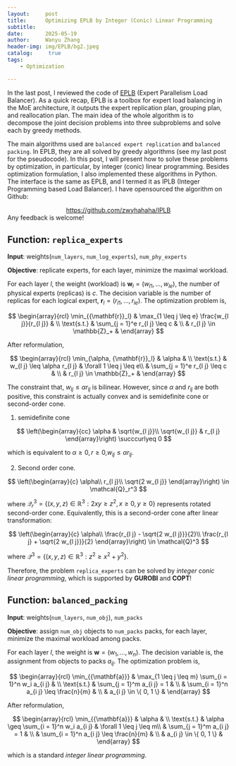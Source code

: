```yaml
---
layout:     post
title:      Optimizing EPLB by Integer (Conic) Linear Programming
subtitle:   
date:       2025-05-19
author:     Wanyu Zhang
header-img: img/EPLB/bg2.jpeg
catalog: 	 true
tags:
    - Optimization

---
```


In the last post, I reviewed the code of [EPLB](https://github.com/deepseek-ai/EPLB) (Expert Parallelism Load Balancer). As a quick recap, EPLB is a toolbox for expert load balancing in the MoE architecture, it outputs the expert replication plan, grouping plan, and reallocation plan. The main idea of the whole algorithm is to decompose the joint decision problems into three subproblems and solve each by greedy methods. 

The main algorithms used are `balanced expert replication` and `balanced packing`. In EPLB, they are all solved by greedy algorithms (see my last post for the pseudocode). In this post, I will present how to solve these problems by optimization, in particular, by integer (conic) linear programming. Besides optimization formulation, I also implemented these algorithms in Python. The interface is the same as EPLB, and I termed it as IPLB (Integer Programming based Load Balancer). I have opensourced the algorithm on Github:

<div align="center">
  <a href="https://github.com/zwyhahaha/IPLB">https://github.com/zwyhahaha/IPLB</a>
</div>
Any feedback is welcome!

## Function: `replica_experts`

**Input**: weights(`num_layers`, `num_log_experts`), `num_phy_experts`

**Objective**: replicate experts, for each layer, minimize the maximal workload.

For each layer $l$, the weight (workload) is ${\mathbf{w}}_l = (w_{l 1}, ..., w_{l e})$, the number of physical experts (replicas) is $c$. The decision variable is the number of replicas for each logical expert, ${\mathbf{r}}_l = (r_{l 1}, ..., r_{l e})$. The optimization problem is,



$$
\begin{array}{rcl}
  \min_{{\mathbf{r}}_l} & \max_{1 \leq j \leq e}  \frac{w_{l
  j}}{r_{l j}} & \\
  \text{s.t.} & \sum_{j = 1}^e r_{l j} \leq c & \\
  & r_{l j} \in \mathbb{Z}_+ & 
\end{array}
$$



After reformulation,



$$
\begin{array}{rcl}
  \min_{\alpha, {\mathbf{r}}_l} & \alpha & \\
  \text{s.t.} & w_{l j} \leq \alpha r_{l j} & \forall 1 \leq j \leq e\\
  & \sum_{j = 1}^e r_{l j} \leq c & \\
  & r_{l j} \in \mathbb{Z}_+ & 
\end{array}
$$



The constraint that, $w_{l j} \leq \alpha r_{l j}$ is bilinear. However, since $\alpha$ and $r_{l j}$ are both positive, this constraint is actually convex and is semidefinite cone or second-order cone.

1. semidefinite cone

$$
\left(\begin{array}{cc}
     \alpha & \sqrt{w_{l j}}\\
     \sqrt{w_{l j}} & r_{l j}
   \end{array}\right) \succcurlyeq 0
$$

which is equivalent to $\alpha \geq 0, r \geq 0,$$w_{l j} \leq \alpha r_{l 
j}$.

2. Second order cone.

$$
\left(\begin{array}{c}
     \alpha\\
     r_{l j}\\
     \sqrt{2 w_{l j}}
   \end{array}\right) \in \mathcal{Q}_r^3
$$

where $\mathcal{Q}_r^3 = \{ (x, y, z) \in \mathbb{R}^3 : 2 x y \geq z^2, x 
\geq 0, y \geq 0 \}$ represents rotated second-order cone. Equivalently, this is a second-order cone after linear transformation:


$$
\left(\begin{array}{c}
     \alpha\\
     \frac{r_{l j} - \sqrt{2 w_{l j}}}{2}\\
     \frac{r_{l j} + \sqrt{2 w_{l j}}}{2}
   \end{array}\right) \in \mathcal{Q}^3
$$



where $\mathcal{Q}^3 = \{ (x, y, z) \in \mathbb{R}^3 : z^2 \geq x^2 + y^2 \}$.

Therefore, the problem `replica_experts` can be solved by *integer conic linear programming*, which is supported by **GUROBI** and **COPT**!

## Function: `balanced_packing`

**Input**: weights(`num_layers`, `num_obj`), `num_packs`

**Objective**: assign `num_obj` objects to `num_packs` packs, for each layer, minimize the maximal workload among packs.

For each layer $l$, the weight is ${\mathbf{w}} = (w_1, ..., w_n)$. The decision variable is, the assignment from objects to packs $a_{i j}$. The optimization problem is,



$$
\begin{array}{rcl}
  \min_{{\mathbf{a}}} & \max_{1 \leq j \leq m}  \sum_{i = 1}^n
  w_i a_{i j} & \\
  \text{s.t.} & \sum_{j = 1}^m a_{i j} = 1 & \\
  & \sum_{i = 1}^n a_{i j} \leq  \frac{n}{m} & \\
  & a_{i j} \in \{ 0, 1 \} & 
\end{array}
$$



After reformulation,



$$
\begin{array}{rcl}
  \min_{{\mathbf{a}}} & \alpha & \\
  \text{s.t.} & \alpha \geq \sum_{i = 1}^n w_i a_{i j} & \forall 1 \leq j \leq m\\
  & \sum_{j = 1}^m a_{i j} = 1 & \\
  & \sum_{i = 1}^n a_{i j} \leq  \frac{n}{m} & \\
  & a_{i j} \in \{ 0, 1 \} & 
\end{array}
$$



which is a standard *integer linear programming*.